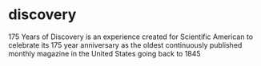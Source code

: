 # discovery
175 Years of Discovery is an experience created for Scientific American to celebrate its 175 year anniversary as the oldest continuously published monthly magazine in the United States going back to 1845

